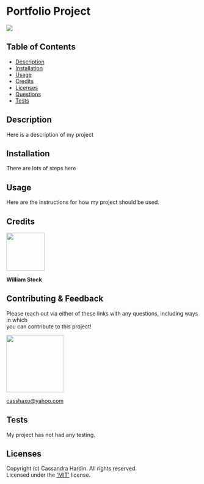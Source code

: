  # Portfolio Project
  [<img src="https://img.shields.io/badge/License-MIT-yellow.svg"/>](https://choosealicense.com/licenses/mit/)

  ## Table of Contents
  - [Description](#description)
  - [Installation](#installation)
  - [Usage](#usage)
  - [Credits](#credits)
  - [Licenses](#licenses)
  - [Questions](#questions)
  - [Tests](#tests)

  ## Description
  Here is a description of my project

  ## Installation
  There are lots of steps here

  ## Usage
  Here are the instructions for how my project should be used.

  ## Credits
  [<img src="https://github.com/wist118.png?" width="100"/>](https://github.com/wist118)  

  **William Stock**

  ## Contributing & Feedback 

  Please reach out via either of these links with any questions, including ways in which  
  you can contribute to this project!

  [<img src="https://github.com/cassdoes.png?" width="150"/>](https://github.com/cassdoes)  
  
  casshaxo@yahoo.com

  ## Tests
  My project has not had any testing.

  ## Licenses
  
  Copyright (c) Cassandra Hardin. All rights reserved.  
  Licensed under the ['MIT'](https://choosealicense.com/licenses/mit/) license.
